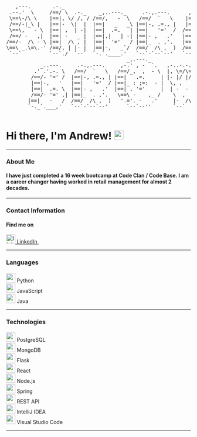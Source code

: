 
   
   
   
<pre> 

   ,---.       .-._                                           ,----.           ,-.-.
 .--.'  \     /==/ \  .-._    _,..---._     .-.,.---.      ,-.--` , \ ,-..-.-./  \==\
 \==\-/\ \    |==|, \/ /, / /==/,   -  \   /==/  `   \    |==|-  _.-` |, \=/\=|- |==|
 /==/-|_\ |   |==|-  \|  |  |==|   _   _\ |==|-, .=., |   |==|   `.-. |- |/ |/ , /==/ 
 \==\,   - \  |==| ,  | -|  |==|  .=.   | |==|   '='  /  /==/_ ,    /  \, ,     _|==|
 /==/ -   ,|  |==| -   _ |  |==|,|   | -| |==|- ,   .'   |==|    .-'   | -  -  , |==|
/==/-  /\ - \ |==|  /\ , |  |==|  '='   / |==|_  . ,'.   |==|_  ,`-._   \  ,  - /==/
\==\ _.\=\.-' /==/, | |- |  |==|-,   _`/  /==/  /\ ,  )  /==/ ,     /   |-  /\ /==/ 
 `--`         `--`./  `--`  `-.`.____.'   `--`-`--`--'   `--`-----``    `--`  `--` 
                                       _,.---._              ,-.-.   .-._ 
           _..---.     .-.,.---.     ,-.' , -  `.   ,-..-.-./  \==\ /==/ \  .-._ 
         .' .'.-. \   /==/  `   \   /==/_,  ,  - \  |, \=/\=|- |==| |==|, \/ /, /
        /==/- '=' /  |==|-, .=., | |==|   .=.     | |- |/ |/ , /==/ |==|-  \|  |
        |==|-,   '   |==|   '='  / |==|_ : ;=:  - |  \, ,     _|==| |==| ,  | -|
        |==|  .=. \  |==|- ,   .'  |==| , '='     |  | -  -  , |==| |==| -   _ |
        /==/- '=' ,| |==|_  . ,'.   \==\ -    ,_ /    \  ,  - /==/  |==|  /\ , | 
       |==|   -   /  /==/  /\ ,  )   '.='. -   .'     |-  /\ /==/   /==/, | |- | 
       `-._`.___,'   `--`-`--`--'      `--`--''       `--`  `--`    `--`./  `--` 

</pre>  

# Hi there, I'm Andrew! <img src="https://raw.githubusercontent.com/Tarikul-Islam-Anik/Animated-Fluent-Emojis/master/Emojis/Hand%20gestures/Waving%20Hand.png" alt="Waving Hand" width="25" height="25" />


---

### About Me
#### I have just completed a 16 week bootcamp at Code Clan / Code Base. I am a career changer having worked in retail management for almost 2 decades.
---
### Contact Information
#### Find me on 
<a href="https://www.linkedin.com/in/andrew-brown-4113aa279" rel="nofollow noreferrer">
    <img src="https://i.stack.imgur.com/gVE0j.png" alt="linkedin" width="25" height="25"> LinkedIn
</a> &nbsp; 

---
### Languages
####

<img src="https://user-images.githubusercontent.com/25181517/183423507-c056a6f9-1ba8-4312-a350-19bcbc5a8697.png" width="25" height="25" /> Python
<br>
<img src="https://user-images.githubusercontent.com/25181517/117447155-6a868a00-af3d-11eb-9cfe-245df15c9f3f.png" width="25" height="25" /> JavaScript
<br>
<img src="https://user-images.githubusercontent.com/25181517/117201156-9a724800-adec-11eb-9a9d-3cd0f67da4bc.png" width="25" height="25" /> Java

---
### Technologies
####

<img src="https://user-images.githubusercontent.com/25181517/117208740-bfb78400-adf5-11eb-97bb-09072b6bedfc.png" width="25" height="25" /> PostgreSQL
<br>
<img src="https://user-images.githubusercontent.com/25181517/182884177-d48a8579-2cd0-447a-b9a6-ffc7cb02560e.png" width="25" height="25" /> MongoDB
<br>
<img src="https://user-images.githubusercontent.com/25181517/183423775-2276e25d-d43d-4e58-890b-edbc88e915f7.png" width="25" height="25" /> Flask
<br>
<img src="https://user-images.githubusercontent.com/25181517/183897015-94a058a6-b86e-4e42-a37f-bf92061753e5.png" width="25" height="25" /> React
<br>
<img src="https://user-images.githubusercontent.com/25181517/183568594-85e280a7-0d7e-4d1a-9028-c8c2209e073c.png" width="25" height="25" /> Node.js
<br>
<img src="https://user-images.githubusercontent.com/25181517/117201470-f6d56780-adec-11eb-8f7c-e70e376cfd07.png" width="25" height="25" /> Spring
<br>
<img src="https://user-images.githubusercontent.com/25181517/192107858-fe19f043-c502-4009-8c47-476fc89718ad.png" width="25" height="25" /> REST API
<br>
<img src="https://user-images.githubusercontent.com/25181517/192108890-200809d1-439c-4e23-90d3-b090cf9a4eea.png" width="25" height="25" /> IntelliJ IDEA
<br>
<img src="https://user-images.githubusercontent.com/25181517/192108891-d86b6220-e232-423a-bf5f-90903e6887c3.png" width="25" height="25" /> Visual Studio Code
<br>


---





